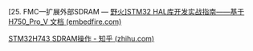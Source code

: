 [25. FMC—扩展外部SDRAM — [野火\]STM32 HAL库开发实战指南——基于H750_Pro_V 文档 (embedfire.com)](https://doc.embedfire.com/mcu/stm32/h750prov/hal/zh/latest/book/FMC.html)

[STM32H743 SDRAM操作 - 知乎 (zhihu.com)](https://zhuanlan.zhihu.com/p/564636262)
